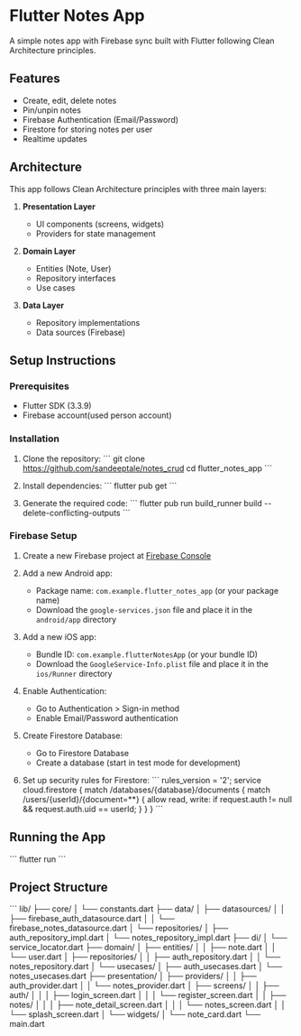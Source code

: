 # Flutter Notes App

A simple notes app with Firebase sync built with Flutter following Clean Architecture principles.

## Features

- Create, edit, delete notes
- Pin/unpin notes
- Firebase Authentication (Email/Password)
- Firestore for storing notes per user
- Realtime updates

## Architecture

This app follows Clean Architecture principles with three main layers:

1. **Presentation Layer**
    - UI components (screens, widgets)
    - Providers for state management

2. **Domain Layer**
    - Entities (Note, User)
    - Repository interfaces
    - Use cases

3. **Data Layer**
    - Repository implementations
    - Data sources (Firebase)

## Setup Instructions

### Prerequisites

- Flutter SDK (3.3.9)
- Firebase account(used person account)

### Installation

1. Clone the repository:
   \`\`\`
   git clone https://github.com/sandeeptale/notes_crud
   cd flutter_notes_app
   \`\`\`

2. Install dependencies:
   \`\`\`
   flutter pub get
   \`\`\`

3. Generate the required code:
   \`\`\`
   flutter pub run build_runner build --delete-conflicting-outputs
   \`\`\`

### Firebase Setup

1. Create a new Firebase project at [Firebase Console](https://console.firebase.google.com/)

2. Add a new Android app:
    - Package name: `com.example.flutter_notes_app` (or your package name)
    - Download the `google-services.json` file and place it in the `android/app` directory

3. Add a new iOS app:
    - Bundle ID: `com.example.flutterNotesApp` (or your bundle ID)
    - Download the `GoogleService-Info.plist` file and place it in the `ios/Runner` directory

4. Enable Authentication:
    - Go to Authentication > Sign-in method
    - Enable Email/Password authentication

5. Create Firestore Database:
    - Go to Firestore Database
    - Create a database (start in test mode for development)

6. Set up security rules for Firestore:
   \`\`\`
   rules_version = '2';
   service cloud.firestore {
   match /databases/{database}/documents {
   match /users/{userId}/{document=**} {
   allow read, write: if request.auth != null && request.auth.uid == userId;
   }
   }
   }
   \`\`\`

## Running the App

\`\`\`
flutter run
\`\`\`

## Project Structure

\`\`\`
lib/
├── core/
│   └── constants.dart
├── data/
│   ├── datasources/
│   │   ├── firebase_auth_datasource.dart
│   │   └── firebase_notes_datasource.dart
│   └── repositories/
│       ├── auth_repository_impl.dart
│       └── notes_repository_impl.dart
├── di/
│   └── service_locator.dart
├── domain/
│   ├── entities/
│   │   ├── note.dart
│   │   └── user.dart
│   ├── repositories/
│   │   ├── auth_repository.dart
│   │   └── notes_repository.dart
│   └── usecases/
│       ├── auth_usecases.dart
│       └── notes_usecases.dart
├── presentation/
│   ├── providers/
│   │   ├── auth_provider.dart
│   │   └── notes_provider.dart
│   ├── screens/
│   │   ├── auth/
│   │   │   ├── login_screen.dart
│   │   │   └── register_screen.dart
│   │   ├── notes/
│   │   │   ├── note_detail_screen.dart
│   │   │   └── notes_screen.dart
│   │   └── splash_screen.dart
│   └── widgets/
│       └── note_card.dart
└── main.dart
